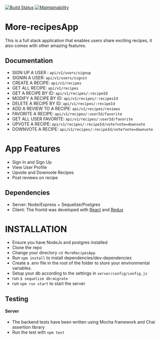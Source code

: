 [![Build Status](https://travis-ci.org/pawnjester/More-recipesApp.svg?branch=develop)](https://travis-ci.org/pawnjester/More-recipesApp)
[![Maintainability](https://api.codeclimate.com/v1/badges/bf0624ea738733e9d0a0/maintainability)](https://codeclimate.com/github/pawnjester/More-recipesApp/maintainability)

# More-recipesApp
This is a full stack application that enables users share exciting recipes, it also comes with other amazing features.

## Documentation
- SIGN UP A USER : `api/v1/users/signup`
- SIGNIN A USER: `api/v1/users/signin`
- CREATE A RECIPE: `api/v1/recipes`
- GET ALL RECIPE: `api/v1/recipes`
- GET A RECIPE BY ID: `api/v1/recipes/:recipeId`
- MODIFY A RECIPE BY ID: `api/v1/recipes/:recipesId`
- DELETE A RECIPE BY ID: `api/v1/recipes/:recipeId`
- ADD A REVIEW TO A RECIPE: `api/v1/recipes/reviews`
- FAVORITE A RECIPE: `api/v1/recipes/:userId/favorite`
- GET ALL USER FAVORITE: `api/v1/recipes/:userId/favorite`
- UPVOTE A RECIPE: `api/v1/recipes/:recipeId/vote?vote=downvote`
- DOWNVOTE A RECIPE: `api/v1/recipes/:recipeId/vote?vote=downvote`


# App Features
- Sign In and Sign Up
- View User Profile
- Upvote and Downvote Recipes
- Post reviews on recipe

## Dependencies
- Server: Node/Express + Sequelize/Postgres
- Client: The frontd was developed with [React](https://facebook.github.io/react/) and [Redux](http://redux.js.org/)

# INSTALLATION
- Ensure you have NodeJs and postgres installed
- Clone the repo
- Change your directory `cd MoreRecipesApp`
- Run `npm install` to install dependencies/dev-dependencies
- Create a .env file in the root of the folder to store your environmental variables.
- Setup your db according to the settings in `server/config/config.js`
- run `$ sequelize db:migrate`
- run `npm run start` to start the server

## Testing
#### Server
*  The backend tests have been written using Mocha framework and Chai assertion library
*  Run the test with `npm test`
